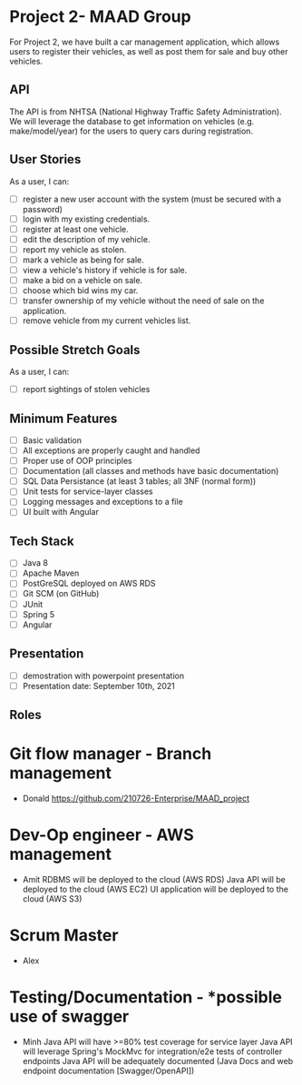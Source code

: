 # Project 2- MAAD Group
For Project 2, we have built a car management application, which allows users to register their vehicles, as well as post them for sale and buy other vehicles.
## API
The API is from NHTSA (National Highway Traffic Safety Administration). We will leverage the database to get information on vehicles (e.g. make/model/year) for the users to query cars during registration.
## User Stories
As a user, I can:
- [ ] register a new user account with the system (must be secured with a password)
- [ ] login with my existing credentials.
- [ ] register at least one vehicle.
- [ ] edit the description of my vehicle.
- [ ] report my vehicle as stolen.
- [ ] mark a vehicle as being for sale.
- [ ] view a vehicle's history if vehicle is for sale.
- [ ] make a bid on a vehicle on sale.
- [ ] choose which bid wins my car.
- [ ] transfer ownership of my vehicle without the need of sale on the application.
- [ ] remove vehicle from my current vehicles list.
## Possible Stretch Goals
As a user, I can:
- [ ] report sightings of stolen vehicles
## Minimum Features
- [ ] Basic validation
- [ ] All exceptions are properly caught and handled
- [ ] Proper use of OOP principles
- [ ] Documentation (all classes and methods have basic documentation)
- [ ] SQL Data Persistance (at least 3 tables; all 3NF (normal form))
- [ ] Unit tests for service-layer classes
- [ ] Logging messages and exceptions to a file
- [ ] UI built with Angular
## Tech Stack
- [ ] Java 8
- [ ] Apache Maven
- [ ] PostGreSQL deployed on AWS RDS
- [ ] Git SCM (on GitHub)
- [ ] JUnit
- [ ] Spring 5
- [ ] Angular
## Presentation
- [ ] demostration with powerpoint presentation
- [ ] Presentation date: September 10th, 2021

## Roles
# Git flow manager - Branch management
- Donald
https://github.com/210726-Enterprise/MAAD_project
# Dev-Op engineer - AWS management
- Amit
RDBMS will be deployed to the cloud (AWS RDS)
Java API will be deployed to the cloud (AWS EC2)
UI application will be deployed to the cloud (AWS S3)
# Scrum Master
- Alex
# Testing/Documentation - *possible use of swagger
- Minh
Java API will have >=80% test coverage for service layer
Java API will leverage Spring's MockMvc for integration/e2e tests of controller endpoints
Java API will be adequately documented (Java Docs and web endpoint documentation [Swagger/OpenAPI])
